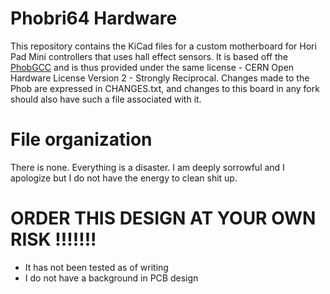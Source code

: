 # Phobri64 Hardware

This repository contains the KiCad files for a custom motherboard for Hori Pad Mini controllers that uses hall effect sensors. It is based off the [PhobGCC](https://github.com/PhobGCC/PhobGCCv2-HW) and is thus provided under the same license - CERN Open Hardware License Version 2 - Strongly Reciprocal. Changes made to the Phob are expressed in CHANGES.txt, and changes to this board in any fork should also have such a file associated with it.

# File organization

There is none. Everything is a disaster. I am deeply sorrowful and I apologize but I do not have the energy to clean shit up.

# ORDER THIS DESIGN AT YOUR OWN RISK !!!!!!!

* It has not been tested as of writing
* I do not have a background in PCB design
